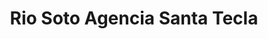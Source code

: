 ---
title: "Rio Soto Agencia Santa Tecla"
url: /santa-tecla/rio-soto-agencia-santa-tecla/
shop: general
---